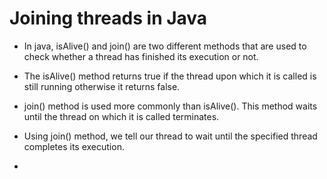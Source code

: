 # Joining threads in Java

- In java, isAlive() and join() are two different methods that are used to check whether a thread has finished its execution or not.

- The isAlive() method returns true if the thread upon which it is called is still running otherwise it returns false.

- join() method is used more commonly than isAlive(). This method waits until the thread on which it is called terminates.

- Using join() method, we tell our thread to wait until the specified thread completes its execution.

-
